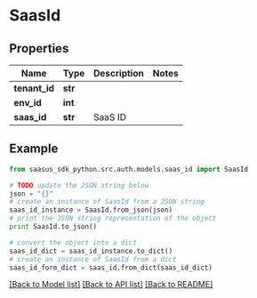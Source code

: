# SaasId


## Properties
Name | Type | Description | Notes
------------ | ------------- | ------------- | -------------
**tenant_id** | **str** |  | 
**env_id** | **int** |  | 
**saas_id** | **str** | SaaS ID | 

## Example

```python
from saasus_sdk_python.src.auth.models.saas_id import SaasId

# TODO update the JSON string below
json = "{}"
# create an instance of SaasId from a JSON string
saas_id_instance = SaasId.from_json(json)
# print the JSON string representation of the object
print SaasId.to_json()

# convert the object into a dict
saas_id_dict = saas_id_instance.to_dict()
# create an instance of SaasId from a dict
saas_id_form_dict = saas_id.from_dict(saas_id_dict)
```
[[Back to Model list]](../README.md#documentation-for-models) [[Back to API list]](../README.md#documentation-for-api-endpoints) [[Back to README]](../README.md)


